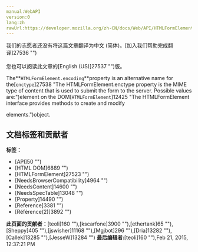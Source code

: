 ```yaml
---
manual:WebAPI
version:0
lang:zh
rawUrl:https://developer.mozilla.org/zh-CN/docs/Web/API/HTMLFormElement/encoding
---
```




<bdi>我们的志愿者还没有将这篇文章翻译为<bdi>中文 (简体)</bdi>。[加入我们帮助完成翻译]27536 "")<br></br>您也可以阅读此文章的[English (US)]27537 "")版。</bdi>








The**`HTMLFormElement.encoding`**property is an alternative name for the[`enctype`]27538 "The HTMLFormElement.enctype property is the MIME type of content that is used to submit the form to the server. Possible values are:")element on the DOM[`HTMLFormElement`]12425 "The HTMLFormElement interface provides methods to create and modify <form> elements.")object.




## 文档标签和贡献者
**标签：**
* [API]50 "")
* [HTML DOM]6889 "")
* [HTMLFormElement]27523 "")
* [NeedsBrowserCompatibility]4964 "")
* [NeedsContent]14600 "")
* [NeedsSpecTable]13048 "")
* [Property]14490 "")
* [Reference]3381 "")
* [Référence(2)]3892 "")

**此页面的贡献者：**[teoli]160 ""),[kscarfone]3900 ""),[ethertank]65 ""),[Sheppy]405 ""),[jswisher]11168 ""),[Mgjbot]296 ""),[Dria]13282 ""),[Callek]13285 ""),[JesseW]13284 "")
**最后编辑者:**[teoli]160 ""),<time>Feb 21, 2015, 12:37:21 PM</time>


